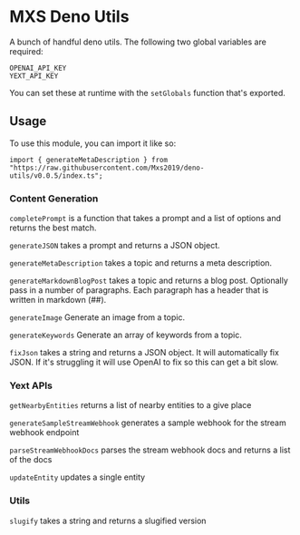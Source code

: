 # MXS Deno Utils

A bunch of handful deno utils. The following two global variables are required:

```
OPENAI_API_KEY
YEXT_API_KEY
```

You can set these at runtime with the `setGlobals` function that's exported.

## Usage

To use this module, you can import it like so:

```
import { generateMetaDescription } from "https://raw.githubusercontent.com/Mxs2019/deno-utils/v0.0.5/index.ts";
```

### Content Generation

`completePrompt` is a function that takes a prompt and a list of options and returns the best match.

`generateJSON` takes a prompt and returns a JSON object.

`generateMetaDescription` takes a topic and returns a meta description.

`generateMarkdownBlogPost` takes a topic and returns a blog post. Optionally pass in a number of paragraphs. Each paragraph has a header that is written in markdown (##).

`generateImage` Generate an image from a topic.

`generateKeywords` Generate an array of keywords from a topic.

`fixJson` takes a string and returns a JSON object. It will automatically fix JSON. If it's struggling it will use OpenAI to fix so this can get a bit slow.

### Yext APIs

`getNearbyEntities` returns a list of nearby entities to a give place

`generateSampleStreamWebhook` generates a sample webhook for the stream webhook endpoint

`parseStreamWebhookDocs` parses the stream webhook docs and returns a list of the docs

`updateEntity` updates a single entity

### Utils

`slugify` takes a string and returns a slugified version
